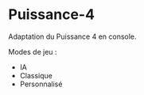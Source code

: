 # Puissance-4
Adaptation du Puissance 4 en console.

Modes de jeu : 
- IA
- Classique
- Personnalisé
